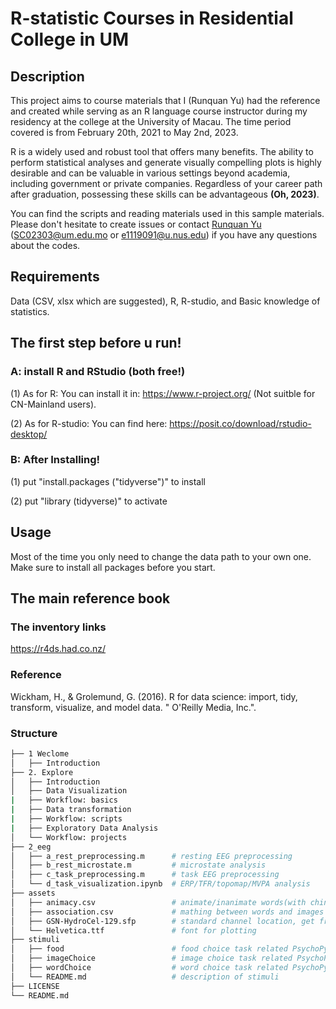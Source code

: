 # R-statistic Courses in Residential College in UM

## Description

This project aims to course materials that I (Runquan Yu) had the reference and created while serving as an R language course instructor during my residency at the college at the University of Macau. The time period covered is from February 20th, 2021 to May 2nd, 2023.

R is a widely used and robust tool that offers many benefits. The ability to perform statistical analyses and generate visually compelling plots is highly desirable and can be valuable in various settings beyond academia, including government or private companies. Regardless of your career path after graduation, possessing these skills can be advantageous **(Oh, 2023)**.

You can find the scripts and reading materials used in this sample materials. Please don't hesitate to create issues or contact [Runquan Yu](https://github.com/YURUNQUAN) (SC02303@um.edu.mo or e1119091@u.nus.edu) if you have any questions about the codes. 

## Requirements

Data (CSV, xlsx which are suggested), R, R-studio, and Basic knowledge of statistics. 

## The first step before u run!
### A: install R and RStudio (both free!)
(1) As for R: You can install it in: https://www.r-project.org/ (Not suitble for CN-Mainland users).

(2) As for R-studio: You can find here: https://posit.co/download/rstudio-desktop/
### B: After Installing!
(1) put "install.packages ("tidyverse")" to install

(2) put "library (tidyverse)" to activate

## Usage

Most of the time you only need to change the data path to your own one. Make sure to install all packages before you start.

## The main reference book
### The inventory links
https://r4ds.had.co.nz/
### Reference
Wickham, H., & Grolemund, G. (2016). R for data science: import, tidy, transform, visualize, and model data. " O'Reilly Media, Inc.".
### Structure
```bash
├── 1 Weclome
│   ├── Introduction     
├── 2. Explore
│   ├── Introduction        
│   ├── Data Visualization
|   ├── Workflow: basics
|   ├── Data transformation
|   ├── Workflow: scripts
|   ├── Exploratory Data Analysis
│   └── Workflow: projects
├── 2_eeg
│   ├── a_rest_preprocessing.m      # resting EEG preprocessing
│   ├── b_rest_microstate.m         # microstate analysis
│   ├── c_task_preprocessing.m      # task EEG preprocessing
│   └── d_task_visualization.ipynb  # ERP/TFR/topomap/MVPA analysis
├── assets
│   ├── animacy.csv                 # animate/inanimate words(with chinese and corresponding english version)
│   ├── association.csv             # mathing between words and images
│   ├── GSN-HydroCel-129.sfp        # standard channel location, get from MNE
│   └── Helvetica.ttf               # font for plotting
├── stimuli
│   ├── food                        # food choice task related PsychoPy scripts (questions & binary choice task)
│   ├── imageChoice                 # image choice task related PsychoPy scripts
│   ├── wordChoice                  # word choice task related PsychoPy scripts
│   └── README.md                   # description of stimuli
├── LICENSE
└── README.md
```
